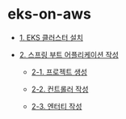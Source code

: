 # eks-on-aws

* [1. EKS 클러스터 설치](https://github.com/gnosia93/container-on-aws/blob/main/tutorial/eks-cluster-launch.md)

* [2. 스프링 부트 어플리케이션 작성]()

  * [2-1. 프로젝트 생성](https://github.com/gnosia93/eks-on-aws/blob/main/tutorial/springboot-shop.md)

  * [2-2. 컨트롤러 작성](https://github.com/gnosia93/eks-on-aws/blob/main/tutorial/springboot-controller.md)
  
  * [2-3. 엔터티 작성](https://github.com/gnosia93/eks-on-aws/blob/main/tutorial/springboot-entity.md)



